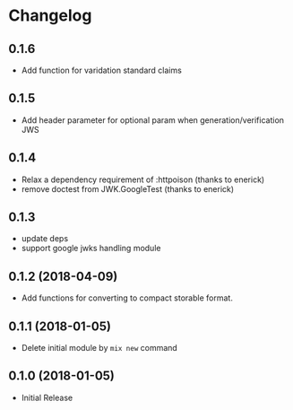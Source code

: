 # Changelog

## 0.1.6

* Add function for varidation standard claims

## 0.1.5

* Add header parameter for optional param when generation/verification JWS

## 0.1.4 

* Relax a dependency requirement of :httpoison (thanks to enerick)
* remove doctest from JWK.GoogleTest (thanks to enerick)

## 0.1.3

* update deps
* support google jwks handling module

## 0.1.2 (2018-04-09)

* Add functions for converting to compact storable format.

## 0.1.1 (2018-01-05)

* Delete initial module by `mix new` command

## 0.1.0 (2018-01-05)

* Initial Release
